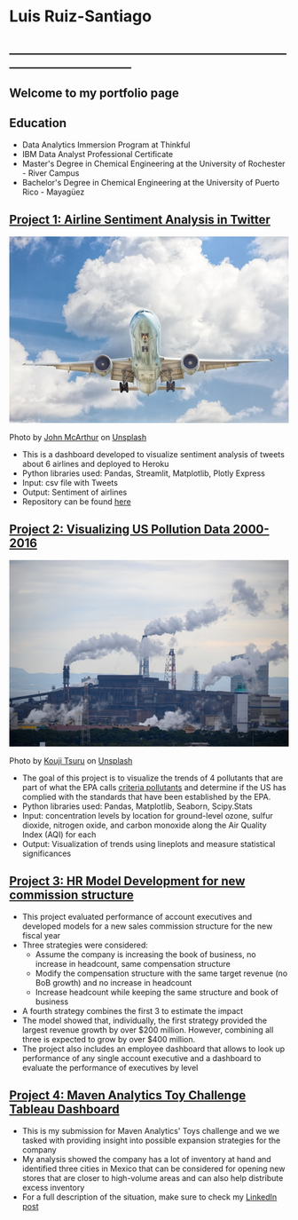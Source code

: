 # Luis Ruiz-Santiago
## ________________________________________________________________________
## Welcome to my portfolio page

## Education
- Data Analytics Immersion Program at Thinkful
- IBM Data Analyst Professional Certificate
- Master's Degree in Chemical Engineering at the University of Rochester - River Campus
- Bachelor's Degree in Chemical Engineering at the University of Puerto Rico - Mayagüez

## [Project 1: Airline Sentiment Analysis in Twitter](https://airline-sentiments.herokuapp.com/)
![IMG](john-mcarthur-PrdNTrIrG8w-unsplash.jpg)

Photo by <a href="https://unsplash.com/@snowjam?utm_source=unsplash&utm_medium=referral&utm_content=creditCopyText">John McArthur</a> on <a href="https://unsplash.com/s/photos/air-travel?utm_source=unsplash&utm_medium=referral&utm_content=creditCopyText">Unsplash</a>
  
- This is a dashboard developed to visualize sentiment analysis of tweets about 6 airlines and deployed to Heroku
- Python libraries used: Pandas, Streamlit, Matplotlib, Plotly Express
- Input: csv file with Tweets
- Output: Sentiment of airlines
- Repository can be found [here](https://github.com/ldruizsan/airlines-sentiment)

## [Project 2: Visualizing US Pollution Data 2000-2016](https://gist.github.com/ldruizsan/56cbce888b288daefd14a27d73c8b479)
![IMG](kouji-tsuru--CwiIE7D5Qk-unsplash.jpg)

Photo by <a href="https://unsplash.com/@pafuxu?utm_source=unsplash&utm_medium=referral&utm_content=creditCopyText">Kouji Tsuru</a> on <a href="https://unsplash.com/s/photos/pollution?utm_source=unsplash&utm_medium=referral&utm_content=creditCopyText">Unsplash</a>
  
- The goal of this project is to visualize the trends of 4 pollutants that are part of what the EPA calls [criteria pollutants](https://www.epa.gov/criteria-air-pollutants) and determine if the US has complied with the standards that have been established by the EPA.
- Python libraries used: Pandas, Matplotlib, Seaborn, Scipy.Stats
- Input: concentration levels by location for ground-level ozone, sulfur dioxide, nitrogen oxide, and carbon monoxide along the Air Quality Index (AQI) for each
- Output: Visualization of trends using lineplots and measure statistical significances

## [Project 3: HR Model Development for new commission structure](https://drive.google.com/file/d/1n1fFSaahajSvQBpIWrrh4Mkkgloesfou/view?usp=sharing)
- This project evaluated performance of account executives and developed models for a new sales commission structure for the new fiscal year
- Three strategies were considered:
  - Assume the company is increasing the book of business, no increase in headcount, same compensation structure
  - Modify the compensation structure with the same target revenue (no BoB growth) and no increase in headcount
  - Increase headcount while keeping the same structure and book of business
- A fourth strategy combines the first 3 to estimate the impact
- The model showed that, individually, the first strategy provided the largest revenue growth by over $200 million. However, combining all three is expected to grow by over $400 million.
- The project also includes an employee dashboard that allows to look up performance of any single account executive and a dashboard to evaluate the performance of executives by level

## [Project 4: Maven Analytics Toy Challenge Tableau Dashboard](https://public.tableau.com/app/profile/luis.ruiz.santiago/viz/MavenMexicoToyStoreChallenge/MavenToyCompanyinMexico)
- This is my submission for Maven Analytics' Toys challenge and we we tasked with providing insight into possible expansion strategies for the company
- My analysis showed the company has a lot of inventory at hand and identified three cities in Mexico that can be considered for opening new stores that are closer to high-volume areas and can also help distribute excess inventory
- For a full description of the situation, make sure to check my [LinkedIn post](https://www.linkedin.com/posts/luisruiz1_maventoyschallenge-activity-6800563436620267520-6hk3)
